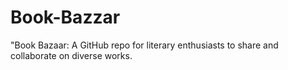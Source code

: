 # Book-Bazzar
 "Book Bazaar: A GitHub repo for literary enthusiasts to share and collaborate on diverse works. 
